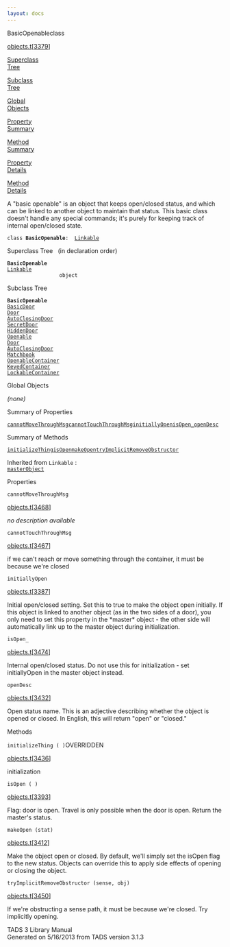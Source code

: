 ```yaml
---
layout: docs
---
```

<span class="title">BasicOpenable</span><span class="type">class</span>

[objects.t](../file/objects.t.html)\[[3379](../source/objects.t.html#3379)\]

[Superclass  
Tree](#_SuperClassTree_)

[Subclass  
Tree](#_SubClassTree_)

[Global  
Objects](#_ObjectSummary_)

[Property  
Summary](#_PropSummary_)

[Method  
Summary](#_MethodSummary_)

[Property  
Details](#_Properties_)

[Method  
Details](#_Methods_)



A "basic openable" is an object that keeps open/closed status, and which
can be linked to another object to maintain that status. This basic
class doesn't handle any special commands; it's purely for keeping track
of internal open/closed state.

`class `**`BasicOpenable`**` :   `[`Linkable`](../object/Linkable.html)



<span id="_SuperClassTree_"></span>



<span class="hdln">Superclass Tree</span>   (in declaration order)



**`BasicOpenable`**  
[`Linkable`](../object/Linkable.html)  
`                 object`  
<span id="_SubClassTree_"></span>



<span class="hdln">Subclass Tree</span>  



**`BasicOpenable`**  
[`BasicDoor`](../object/BasicDoor.html)  
[`Door`](../object/Door.html)  
[`AutoClosingDoor`](../object/AutoClosingDoor.html)  
[`SecretDoor`](../object/SecretDoor.html)  
[`HiddenDoor`](../object/HiddenDoor.html)  
[`Openable`](../object/Openable.html)  
[`Door`](../object/Door.html)  
[`AutoClosingDoor`](../object/AutoClosingDoor.html)  
[`Matchbook`](../object/Matchbook.html)  
[`OpenableContainer`](../object/OpenableContainer.html)  
[`KeyedContainer`](../object/KeyedContainer.html)  
[`LockableContainer`](../object/LockableContainer.html)  
<span id="_ObjectSummary_"></span>



<span class="hdln">Global Objects</span>  



*(none)* <span id="_PropSummary_"></span>



<span class="hdln">Summary of Properties</span>  



[`cannotMoveThroughMsg`](#cannotMoveThroughMsg)[`cannotTouchThroughMsg`](#cannotTouchThroughMsg)[`initiallyOpen`](#initiallyOpen)[`isOpen_`](#isOpen_)[`openDesc`](#openDesc)



<span id="_MethodSummary_"></span>



<span class="hdln">Summary of Methods</span>  



[`initializeThing`](#initializeThing)[`isOpen`](#isOpen)[`makeOpen`](#makeOpen)[`tryImplicitRemoveObstructor`](#tryImplicitRemoveObstructor)

Inherited from `Linkable` :  
[`masterObject`](../object/Linkable.html#masterObject)

<span id="_Properties_"></span>



<span class="hdln">Properties</span>  



<span id="cannotMoveThroughMsg"></span>

`cannotMoveThroughMsg`

[objects.t](../file/objects.t.html)\[[3468](../source/objects.t.html#3468)\]



*no description available*



<span id="cannotTouchThroughMsg"></span>

`cannotTouchThroughMsg`

[objects.t](../file/objects.t.html)\[[3467](../source/objects.t.html#3467)\]



if we can't reach or move something through the container, it must be
because we're closed



<span id="initiallyOpen"></span>

`initiallyOpen`

[objects.t](../file/objects.t.html)\[[3387](../source/objects.t.html#3387)\]



Initial open/closed setting. Set this to true to make the object open
initially. If this object is linked to another object (as in the two
sides of a door), you only need to set this property in the \*master\*
object - the other side will automatically link up to the master object
during initialization.



<span id="isOpen_"></span>

`isOpen_`

[objects.t](../file/objects.t.html)\[[3474](../source/objects.t.html#3474)\]



Internal open/closed status. Do not use this for initialization - set
initiallyOpen in the master object instead.



<span id="openDesc"></span>

`openDesc`

[objects.t](../file/objects.t.html)\[[3432](../source/objects.t.html#3432)\]



Open status name. This is an adjective describing whether the object is
opened or closed. In English, this will return "open" or "closed."



<span id="_Methods_"></span>



<span class="hdln">Methods</span>  



<span id="initializeThing"></span>

`initializeThing ( )`<span class="rem">OVERRIDDEN</span>

[objects.t](../file/objects.t.html)\[[3436](../source/objects.t.html#3436)\]



initialization



<span id="isOpen"></span>

`isOpen ( )`

[objects.t](../file/objects.t.html)\[[3393](../source/objects.t.html#3393)\]



Flag: door is open. Travel is only possible when the door is open.
Return the master's status.



<span id="makeOpen"></span>

`makeOpen (stat)`

[objects.t](../file/objects.t.html)\[[3412](../source/objects.t.html#3412)\]



Make the object open or closed. By default, we'll simply set the isOpen
flag to the new status. Objects can override this to apply side effects
of opening or closing the object.



<span id="tryImplicitRemoveObstructor"></span>

`tryImplicitRemoveObstructor (sense, obj)`

[objects.t](../file/objects.t.html)\[[3450](../source/objects.t.html#3450)\]



If we're obstructing a sense path, it must be because we're closed. Try
implicitly opening.





TADS 3 Library Manual  
Generated on 5/16/2013 from TADS version 3.1.3


